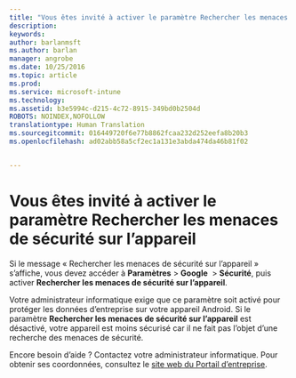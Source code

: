 ```yaml
---
title: "Vous êtes invité à activer le paramètre Rechercher les menaces de sécurité sur l’appareil | Microsoft Intune"
description: 
keywords: 
author: barlanmsft
ms.author: barlan
manager: angrobe
ms.date: 10/25/2016
ms.topic: article
ms.prod: 
ms.service: microsoft-intune
ms.technology: 
ms.assetid: b3e5994c-d215-4c72-8915-349bd0b2504d
ROBOTS: NOINDEX,NOFOLLOW
translationtype: Human Translation
ms.sourcegitcommit: 016449720f6e77b8862fcaa232d252eefa8b20b3
ms.openlocfilehash: ad02abb58a5cf2ec1a131e3abda474da46b81f02


---
```


# <a name="you-are-asked-to-turn-on-scan-device-for-security-threats"></a>Vous êtes invité à activer le paramètre Rechercher les menaces de sécurité sur l’appareil

 Si le message « Rechercher les menaces de sécurité sur l’appareil » s’affiche, vous devez accéder à **Paramètres** > **Google**  > **Sécurité**, puis activer **Rechercher les menaces de sécurité sur l’appareil**.

Votre administrateur informatique exige que ce paramètre soit activé pour protéger les données d’entreprise sur votre appareil Android. Si le paramètre **Rechercher les menaces de sécurité sur l’appareil** est désactivé, votre appareil est moins sécurisé car il ne fait pas l’objet d’une recherche des menaces de sécurité.

Encore besoin d’aide ? Contactez votre administrateur informatique. Pour obtenir ses coordonnées, consultez le [site web du Portail d’entreprise](http://portal.manage.microsoft.com).



<!--HONumber=Oct16_HO2-->


